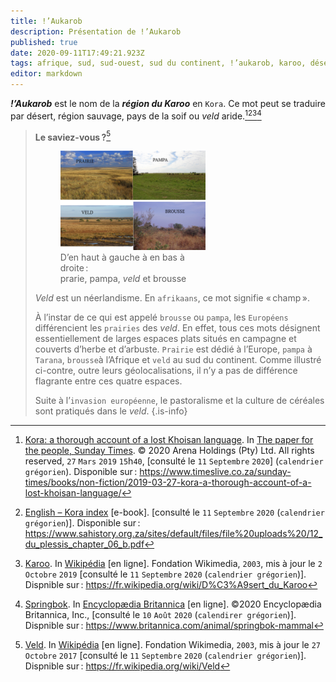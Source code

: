 ```yaml
---
title: ǃ’Aukarob
description: Présentation de ǃ’Aukarob
published: true
date: 2020-09-11T17:49:21.923Z
tags: afrique, sud, sud-ouest, sud du continent, ǃ’aukarob, karoo, désert, sud de l’afrique, kora, langue kora, ǃorakobab, khoemana, korana, langue korana, langue ǃorakobab, langue khoemana, ǃora, langue ǃora, griqua, langue griqua, veld, champs
editor: markdown
---
```


***ǃ’Aukarob*** est le nom de la ***région du Karoo*** en `Kora`.
Ce mot peut se traduire par désert, région sauvage, pays de la soif ou *veld* aride.[^1][^2][^4][^5]

> **Le saviez-vous ?**[^3]
>
> <figure class="image image-style-align-right image_resized" style="width: 50%;"><img src="/images/geography/grassland/prarie-pampa-veld-brousse-by-ba-moun_cc-by-sa.png"><figcaption>D’en haut à gauche à en bas à droite :<br/>prarie, pampa, <i>veld</i> et brousse</figcaption></figure>
>
> *Veld* est un néerlandisme. En `afrikaans`, ce mot signifie « champ ».
> 
> À l’instar de ce qui est appelé `brousse` ou `pampa`, les `Européens` différencient les `prairies` des *veld*. En effet, tous ces mots désignent essentiellement de larges espaces plats situés en campagne et couverts d’herbe et d’arbuste.
> `Prairie` est dédié à l’Europe, `pampa` à `Tarana`, `brousse`à l’Afrique et `veld` au sud du continent. Comme illustré ci-contre, outre leurs géolocalisations, il n’y a pas de différence flagrante entre ces quatre espaces.
> 
> Suite à l’`invasion européenne`, le pastoralisme et la culture de céréales sont pratiqués dans le *veld*.
{.is-info}

[^1]: [Kora: a thorough account of a lost Khoisan language](https://www.timeslive.co.za/sunday-times/books/non-fiction/2019-03-27-kora-a-thorough-account-of-a-lost-khoisan-language/). In [The paper for the people, Sunday Times](https://www.timeslive.co.za/sunday-times).  © 2020 Arena Holdings (Pty) Ltd. All rights reserved, `27` `Mars` `2019` `15`h`40`, [consulté le `11` `Septembre` `2020`] (`calendrier grégorien`). Disponible sur : https://www.timeslive.co.za/sunday-times/books/non-fiction/2019-03-27-kora-a-thorough-account-of-a-lost-khoisan-language/

[^2]: [English – Kora index](https://www.sahistory.org.za/sites/default/files/file%20uploads%20/12_du_plessis_chapter_06_b.pdf) [e-book]. [consulté le `11` `Septembre` `2020` (`calendrier grégorien`)]. Disponible sur : https://www.sahistory.org.za/sites/default/files/file%20uploads%20/12_du_plessis_chapter_06_b.pdf

[^3]: [Veld](https://fr.wikipedia.org/wiki/Veld). In [Wikipédia](https://wikipedia.org) [en ligne]. Fondation Wikimedia, `2003`, mis à jour le `27` `Octobre` `2017` [consulté le `11` `Septembre` `2020` (`calendrier grégorien`)]. Dispnible sur : https://fr.wikipedia.org/wiki/Veld

[^4]: [Karoo](https://en.wikipedia.org/wiki/Karoo#cite_note-2). In [Wikipédia](https://wikipedia.org) [en ligne]. Fondation Wikimedia, `2003`, mis à jour le `2` `Octobre` `2019` [consulté le `11` `Septembre` `2020` (`calendrier grégorien`)]. Dispnible sur : https://fr.wikipedia.org/wiki/D%C3%A9sert_du_Karoo

[^5]: [Springbok](https://www.britannica.com/animal/springbok-mammal). In [Encyclopædia Britannica](https://www.britannica.com/) [en ligne]. ©2020 Encyclopædia Britannica, Inc., [consulté le `10` `Août` `2020` (`calendirer grégorien`)]. Dispnible sur : https://www.britannica.com/animal/springbok-mammal